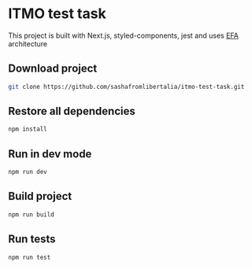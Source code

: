 # ITMO test task

This project is built with Next.js, styled-components, jest and uses [EFA](https://michalzalecki.com/elegant-frontend-architecture/#layered-architecture-top-level) architecture

## Download project
```bash
git clone https://github.com/sashafromlibertalia/itmo-test-task.git
```

## Restore all dependencies
```bash
npm install
```


## Run in dev mode

```bash
npm run dev
```

## Build project
```bash
npm run build
```


## Run tests
```bash
npm run test
```